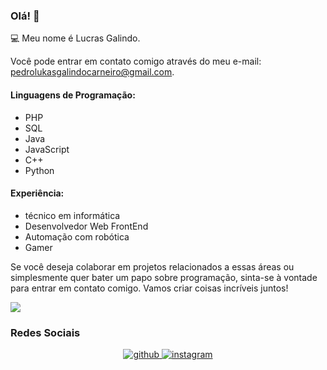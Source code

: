### Olá! 👋

💻 Meu nome é Lucras Galindo. 

Você pode entrar em contato comigo através do meu e-mail: pedrolukasgalindocarneiro@gmail.com.

#### Linguagens de Programação:

- PHP
- SQL
- Java
- JavaScript
- C++
- Python

#### Experiência:

- técnico em informática 
- Desenvolvedor Web FrontEnd
- Automação com robótica
- Gamer 

Se você deseja colaborar em projetos relacionados a essas áreas ou simplesmente quer bater um papo sobre programação, 
sinta-se à vontade para entrar em contato comigo. Vamos criar coisas incríveis juntos!


![](https://imgs.search.brave.com/gJ9NBaepXMST7EMrSdUDlWZhWUgRj1d4Rlm5NBLMcos/rs:fit:860:0:0/g:ce/aHR0cHM6Ly9naXRo/dWIuY29tL3JlcHJv/Z3JhbWEvb24xOC10/ZXQtczItbG9naWNh/LUkvcmF3L21haW4v/YXNzZXRzL2phdmFz/Y3JpcHQuZ2lm.gif)

### Redes Sociais  
<div align="center">
<a href="https://github.com/Lucras22" target="_blank">
<img src=https://img.shields.io/badge/github-%2324292e.svg?&style=for-the-badge&logo=github&logoColor=white alt=github style="margin-bottom: 5px;" />
</a>
<a href="https://instagram.com/tec_adm100" target="_blank">
<img src=https://img.shields.io/badge/instagram-%23000000.svg?&style=for-the-badge&logo=instagram&logoColor=white alt=instagram style="margin-bottom: 5px;" />
</a>  
</div>  
